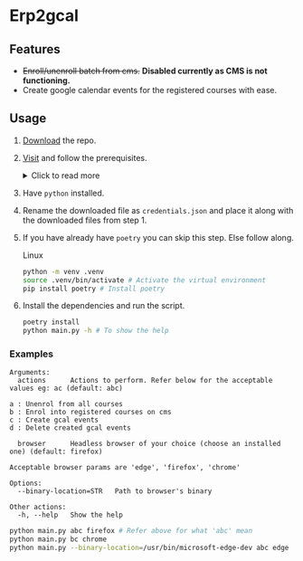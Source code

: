 # Erp2gcal

## Features

- ~~Enroll/unenroll batch from cms.~~ **Disabled currently as CMS is not functioning.**
- Create google calendar events for the registered courses with ease.

## Usage

1. [Download](https://github.com/pnicto/erp2gcal/archive/refs/heads/master.zip) the repo.
2. [Visit](https://developers.google.com/calendar/api/quickstart/python#prerequisites) and follow the prerequisites.
   <details>
   <summary>Click to read more</summary>

   1. <a href="https://developers.google.com/calendar/api/quickstart/python#enable_the_api/">Click here</a> and enable the API.
   2. Now go to APIs & Services -> Credentials, Create a project and then Create Credentials -> Oauth client ID -> Desktop app as application type (Make sure you add your BITS email to test users) after creating download it as json.
   </details>

3. Have `python` installed.
4. Rename the downloaded file as `credentials.json` and place it along with the downloaded files from step 1.
5. If you have already have `poetry` you can skip this step. Else follow along.

   Linux

   ```bash
   python -m venv .venv
   source .venv/bin/activate # Activate the virtual environment
   pip install poetry # Install poetry
   ```

6. Install the dependencies and run the script.

   ```bash
   poetry install
   python main.py -h # To show the help
   ```

### Examples

```
Arguments:
  actions      Actions to perform. Refer below for the acceptable values eg: ac (default: abc)

a : Unenrol from all courses
b : Enrol into registered courses on cms
c : Create gcal events
d : Delete created gcal events

  browser      Headless browser of your choice (choose an installed one) (default: firefox)

Acceptable browser params are 'edge', 'firefox', 'chrome'

Options:
  --binary-location=STR   Path to browser's binary

Other actions:
  -h, --help   Show the help
```

```bash
python main.py abc firefox # Refer above for what 'abc' mean
python main.py bc chrome
python main.py --binary-location=/usr/bin/microsoft-edge-dev abc edge
```

